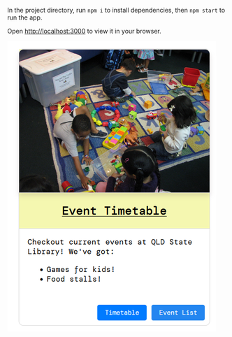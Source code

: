 In the project directory, run `npm i` to install dependencies, then `npm start` to run the app.

Open [http://localhost:3000](http://localhost:3000) to view it in your browser.

![Alt text](public/finished-product.png?raw=true "Card Example")
